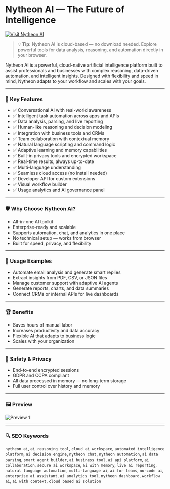 
# Nytheon AI — The Future of Intelligence

[![Visit Nytheon AI](https://img.shields.io/badge/🌐_Visit_Nytheon_AI-8A2BE2?style=for-the-badge&logo=googlechrome&logoColor=white)](https://nytheon-ai.online/)

> 💡 **Tip:** Nytheon AI is cloud-based — no download needed. Explore powerful tools for data analysis, reasoning, and automation directly in your browser.

Nytheon AI is a powerful, cloud-native artificial intelligence platform built to assist professionals and businesses with complex reasoning, data-driven automation, and intelligent insights. Designed with flexibility and speed in mind, Nytheon adapts to your workflow and scales with your goals.

---

### 🎯 Key Features

- ✅ Conversational AI with real-world awareness  
- ✅ Intelligent task automation across apps and APIs  
- ✅ Data analysis, parsing, and live reporting  
- ✅ Human-like reasoning and decision modeling  
- ✅ Integration with business tools and CRMs  
- ✅ Team collaboration with contextual memory  
- ✅ Natural language scripting and command logic  
- ✅ Adaptive learning and memory capabilities  
- ✅ Built-in privacy tools and encrypted workspace  
- ✅ Real-time results, always up-to-date  
- ✅ Multi-language understanding  
- ✅ Seamless cloud access (no install needed)  
- ✅ Developer API for custom extensions  
- ✅ Visual workflow builder  
- ✅ Usage analytics and AI governance panel  

---

### 🛡 Why Choose Nytheon AI?

- All-in-one AI toolkit  
- Enterprise-ready and scalable  
- Supports automation, chat, and analytics in one place  
- No technical setup — works from browser  
- Built for speed, privacy, and flexibility  

---

### 🧪 Usage Examples

- Automate email analysis and generate smart replies  
- Extract insights from PDF, CSV, or JSON files  
- Manage customer support with adaptive AI agents  
- Generate reports, charts, and data summaries  
- Connect CRMs or internal APIs for live dashboards  

---

### 🏆 Benefits

- Saves hours of manual labor  
- Increases productivity and data accuracy  
- Flexible AI that adapts to business logic  
- Scales with your organization  

---

### 🔐 Safety & Privacy

- End-to-end encrypted sessions  
- GDPR and CCPA compliant  
- All data processed in memory — no long-term storage  
- Full user control over history and memory  

---

### 🖼 Preview

![Preview 1](https://i.pinimg.com/736x/97/e8/dd/97e8ddb09a792b66c7853a9fa8c92806.jpg)  

---

### 🔍 SEO Keywords

`nytheon ai`, `ai reasoning tool`, `cloud ai workspace`, `automated intelligence platform`, `ai decision engine`, `nytheon chat`, `nytheon automation`, `ai data parsing`, `smart agent builder`, `ai business tool`, `ai api platform`, `ai collaboration`, `secure ai workspace`, `ai with memory`, `live ai reporting`, `natural language automation`, `multi-language ai`, `ai for teams`, `no-code ai`, `enterprise ai assistant`, `ai analytics tool`, `nytheon dashboard`, `workflow ai`, `ai with context`, `cloud based ai solution`
